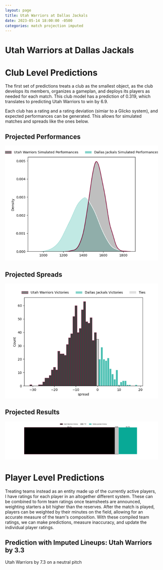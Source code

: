 ```yaml
---  
layout: page  
title: Utah Warriors at Dallas Jackals  
date: 2023-05-14 18:00:00 -0500  
categories: match projection imputed  
---
```

# Utah Warriors at Dallas Jackals

# Club Level Predictions


The first set of predictions treats a club as the smallest object, as the club develops its members, organizes a gameplan, and deploys its players as needed for each match. This club model has a prediction of 0.319, which translates to predicting Utah Warriors to win by 6.9.

Each club has a rating and a rating deviation (simiar to a Glicko system), and expected performances can be generated. This allows for simulated matches and spreads like the ones below.
## Projected Performances


![Projected Performances](plots/performances_2023-05-14-DallasJackals-UtahWarriors.png)
## Projected Spreads


![Projected Spreads](plots/spreads_2023-05-14-DallasJackals-UtahWarriors.png)
## Projected Results


![Projected Results](plots/resultbar_2023-05-14-DallasJackals-UtahWarriors.png)
# Player Level Predictions


Treating teams instead as an entity made up of the currently active players, I have ratings for each player in an altogether different system. These can be combined to form team ratings once teamsheets are announced, weighting starters a bit higher than the reserves. After the match is played, players can be weighted by their minutes on the field, allowing for an accurate measure of the team's composition. With these compiled team ratings, we can make predictions, measure inaccuracy, and update the individual player ratings.
## Prediction with Imputed Lineups: Utah Warriors by 3.3


Utah Warriors by 7.3 on a neutral pitch

